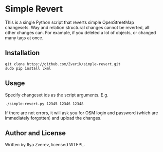 # Simple Revert

This is a single Python script that reverts simple OpenStreetMap changesets.
Way and relation structural changes cannot be reverted, all other changes can.
For example, if you deleted a lot of objects, or changed many tags at once.

## Installation

    git clone https://github.com/Zverik/simple-revert.git
    sudo pip install lxml

## Usage

Specify changeset ids as the script arguments. E.g.

    ./simple-revert.py 12345 12346 12348

If there are not errors, it will ask you for OSM login and password (which
are immediately forgotten) and upload the changes.

## Author and License

Written by Ilya Zverev, licensed WTFPL.
